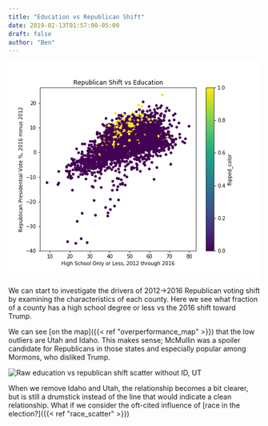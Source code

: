 ```yaml
---
title: "Education vs Republican Shift"
date: 2019-02-13T01:57:00-05:00
draft: false
author: "Ben"
---
```


![Raw education vs republican shift scatter](/ed_scatter.png)

We can start to investigate the drivers of 2012->2016 Republican voting shift by examining the characteristics of each county.  Here we see what fraction of a county has a high school degree or less vs the 2016 shift toward Trump.

We can see [on the map]({{< ref "overperformance_map" >}}) that the low outliers are Utah and Idaho.  This makes sense; McMullin was a spoiler candidate for Republicans in those states and especially popular among Mormons, who disliked Trump.

![Raw education vs republican shift scatter without ID, UT](/ed_scatter_clean.png)

When we remove Idaho and Utah, the relationship becomes a bit clearer, but is still a drumstick instead of the line that would indicate a clean relationship.  What if we consider the oft-cited influence of [race in the election?]({{< ref "race_scatter" >}})
